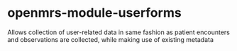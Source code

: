 # openmrs-module-userforms
Allows collection of user-related data in same fashion as patient encounters and observations are collected, while making use of existing metadata
